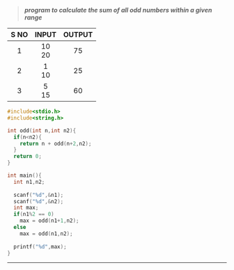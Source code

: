 >***program to calculate the sum of all odd numbers within a given range***

| S NO |  INPUT   | OUTPUT |
| :--: | :------: | :----: |
|  1   | 10<br>20 |   75   |
|  2   | 1<br>10  |   25   |
|  3   | 5<br>15  |   60   |
```c
#include<stdio.h>
#include<string.h>

int odd(int n,int n2){
  if(n<n2){
    return n + odd(n+2,n2);
  }
  return 0;
}

int main(){
  int n1,n2;
  
  scanf("%d",&n1);
  scanf("%d",&n2);
  int max;
  if(n1%2 == 0)
    max = odd(n1+1,n2);
  else
    max = odd(n1,n2);
    
  printf("%d",max);  
}
```
---
